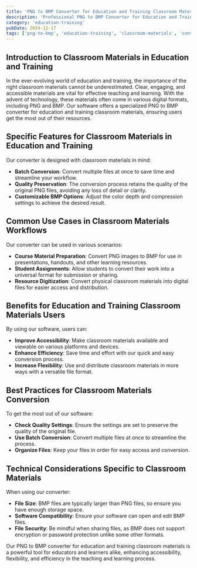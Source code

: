 ```yaml
---
title: 'PNG to BMP Converter for Education and Training Classroom Materials'
description: 'Professional PNG to BMP Converter for Education and Training Classroom Materials. Optimized for Education and Training classroom materials workflows.'
category: 'education-training'
pubDate: 2024-12-17
tags: ['png-to-bmp', 'education-training', 'classroom-materials', 'conversion']
---
```


## Introduction to Classroom Materials in Education and Training

In the ever-evolving world of education and training, the importance of the right classroom materials cannot be underestimated. Clear, engaging, and accessible materials are vital for effective teaching and learning. With the advent of technology, these materials often come in various digital formats, including PNG and BMP. Our software offers a specialized PNG to BMP converter for education and training classroom materials, ensuring users get the most out of their resources.

## Specific Features for Classroom Materials in Education and Training

Our converter is designed with classroom materials in mind:

- **Batch Conversion**: Convert multiple files at once to save time and streamline your workflow.
- **Quality Preservation**: The conversion process retains the quality of the original PNG files, avoiding any loss of detail or clarity.
- **Customizable BMP Options**: Adjust the color depth and compression settings to achieve the desired result.

## Common Use Cases in Classroom Materials Workflows

Our converter can be used in various scenarios:

- **Course Material Preparation**: Convert PNG images to BMP for use in presentations, handouts, and other learning resources.
- **Student Assignments**: Allow students to convert their work into a universal format for submission or sharing.
- **Resource Digitization**: Convert physical classroom materials into digital files for easier access and distribution.

## Benefits for Education and Training Classroom Materials Users

By using our software, users can:

- **Improve Accessibility**: Make classroom materials available and viewable on various platforms and devices.
- **Enhance Efficiency**: Save time and effort with our quick and easy conversion process.
- **Increase Flexibility**: Use and distribute classroom materials in more ways with a versatile file format.

## Best Practices for Classroom Materials Conversion

To get the most out of our software:

- **Check Quality Settings**: Ensure the settings are set to preserve the quality of the original file.
- **Use Batch Conversion**: Convert multiple files at once to streamline the process.
- **Organize Files**: Keep your files in order for easy access and conversion.

## Technical Considerations Specific to Classroom Materials

When using our converter:

- **File Size**: BMP files are typically larger than PNG files, so ensure you have enough storage space.
- **Software Compatibility**: Ensure your software can open and edit BMP files.
- **File Security**: Be mindful when sharing files, as BMP does not support encryption or password protection unlike some other formats.

Our PNG to BMP converter for education and training classroom materials is a powerful tool for educators and learners alike, enhancing accessibility, flexibility, and efficiency in the teaching and learning process.